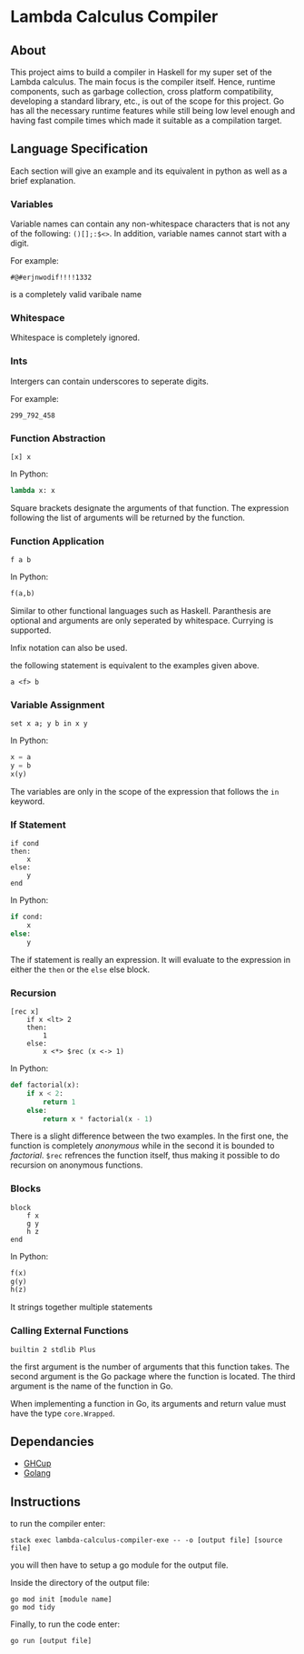 # Lambda Calculus Compiler

## About

This project aims to build a compiler in Haskell for my super set of the Lambda calculus. The main focus is the compiler itself. Hence, runtime components, such as garbage collection, cross platform compatibility, developing a standard library, etc., is out of the scope for this project. Go has all the necessary runtime features while still being low level enough and having fast compile times which made it suitable as a compilation target.

## Language Specification

Each section will give an example and its equivalent in python as well as a brief explanation.

### Variables

Variable names can contain any non-whitespace characters that is not any of the following: `()[];:$<>`. In addition, variable names cannot start with a digit.

For example:

```
#@#erjnwodif!!!!1332
```

is a completely valid varibale name

### Whitespace

Whitespace is completely ignored.

### Ints

Intergers can contain underscores to seperate digits.

For example:

```
299_792_458
```

### Function Abstraction

```
[x] x
```

In Python:

```python
lambda x: x
```

Square brackets designate the arguments of that function. The expression following the list of arguments will be returned by the function.

### Function Application

```
f a b
```

In Python:

```python
f(a,b)
```

Similar to other functional languages such as Haskell. Paranthesis are optional and arguments are only seperated by whitespace. Currying is supported.

Infix notation can also be used.

the following statement is equivalent to the examples given above.

```
a <f> b
```

### Variable Assignment

```
set x a; y b in x y
```

In Python:

```python
x = a
y = b
x(y)
```

The variables are only in the scope of the expression that follows the `in` keyword.

### If Statement

```
if cond
then:
    x
else:
    y
end
```

In Python:

```python
if cond:
    x
else:
    y
```

The if statement is really an expression. It will evaluate to the expression in either the `then` or the `else` else block.

### Recursion

```
[rec x] 
    if x <lt> 2
    then:
        1
    else:
        x <*> $rec (x <-> 1)
```

In Python:

```python
def factorial(x):
    if x < 2:
        return 1
    else:
        return x * factorial(x - 1)
```

There is a slight difference between the two examples. In the first one, the function is completely *anonymous* while in the second it is bounded to *factorial*. `$rec` refrences the function itself, thus making it possible to do recursion on anonymous functions.

### Blocks

```
block
    f x
    g y 
    h z
end
```

In Python:

```python
f(x)
g(y)
h(z)
```

It strings together multiple statements

### Calling External Functions

```
builtin 2 stdlib Plus
```

the first argument is the number of arguments that this function takes. The second argument is the Go package where the function is located. The third argument is the name of the function in Go.

When implementing a function in Go, its arguments and return value must have the type `core.Wrapped`.

## Dependancies

- [GHCup](https://www.haskell.org/ghcup/)
- [Golang](https://go.dev/)

## Instructions

to run the compiler enter:

```
stack exec lambda-calculus-compiler-exe -- -o [output file] [source file]
```

you will then have to setup a go module for the output 
file.

Inside the directory of the output file:

```
go mod init [module name]
go mod tidy
```

Finally, to run the code enter:

```
go run [output file]
```